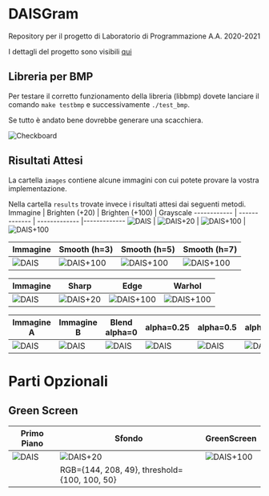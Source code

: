 # DAISGram
Repository per il progetto di Laboratorio di Programmazione A.A. 2020-2021

I dettagli del progetto sono visibili [qui](https://docs.google.com/document/d/1G9mSJaCNfDTd1uzwQlgYWjXfUNXsz7EzLuoDCranRHU/edit#)


## Libreria per BMP
Per testare il corretto funzionamento della libreria (libbmp) dovete lanciare il comando `make testbmp` e successivamente `./test_bmp`.

Se tutto è andato bene dovrebbe generare una scacchiera.

![Checkboard](https://github.com/xwasco/DAISGram_20_21/blob/main/checkboard.bmp)

## Risultati Attesi
La cartella `images` contiene alcune immagini con cui potete provare la vostra implementazione.

Nella cartella `results` trovate invece i risultati attesi dai seguenti metodi.
Immagine | Brighten (+20) | Brighten (+100) | Grayscale
------------ | ------------- | ------------- |-------------
![DAIS](https://github.com/xwasco/DAISGram_20_21/blob/main/images/dais.bmp) | ![DAIS+20](https://github.com/xwasco/DAISGram_20_21/blob/main/results/dais_brighten_20.bmp) | ![DAIS+100](https://github.com/xwasco/DAISGram_20_21/blob/main/results/dais_brighten_100.bmp) | ![DAIS+100](https://github.com/xwasco/DAISGram_20_21/blob/main/results/dais_gray.bmp) 

Immagine | Smooth (h=3) | Smooth (h=5) | Smooth (h=7)
------------ | ------------- | ------------- | ------------- 
![DAIS](https://github.com/xwasco/DAISGram_20_21/blob/main/images/dais.bmp) | ![DAIS+100](https://github.com/xwasco/DAISGram_20_21/blob/main/results/dais_smooth_3.bmp) | ![DAIS+100](https://github.com/xwasco/DAISGram_20_21/blob/main/results/dais_smooth_5.bmp) | ![DAIS+100](https://github.com/xwasco/DAISGram_20_21/blob/main/results/dais_smooth_7.bmp) 

Immagine | Sharp | Edge | Warhol
------------ | ------------- | ------------- | ------------- 
![DAIS](https://github.com/xwasco/DAISGram_20_21/blob/main/images/dais.bmp) | ![DAIS+20](https://github.com/xwasco/DAISGram_20_21/blob/main/results/dais_sharp.bmp) | ![DAIS+100](https://github.com/xwasco/DAISGram_20_21/blob/main/results/dais_edge.bmp) | ![DAIS+100](https://github.com/xwasco/DAISGram_20_21/blob/main/results/dais_warhol.bmp) | 

Immagine A | Immagine B | Blend alpha=0 | alpha=0.25 | alpha=0.5 | alpha=0.75 | alpha=1.00
------------ | ------------- | ------------- | ------------- | ------------- | ------------- | ------------- 
![DAIS](https://github.com/xwasco/DAISGram_20_21/blob/main/images/blend/blend_a.bmp) | ![DAIS](https://github.com/xwasco/DAISGram_20_21/blob/main/images/blend/blend_b.bmp) | ![DAIS](https://github.com/xwasco/DAISGram_20_21/blob/main/results/blend/blend_0.00.bmp) | ![DAIS](https://github.com/xwasco/DAISGram_20_21/blob/main/results/blend/blend_0.25.bmp) | ![DAIS](https://github.com/xwasco/DAISGram_20_21/blob/main/results/blend/blend_0.50.bmp) | ![DAIS](https://github.com/xwasco/DAISGram_20_21/blob/main/results/blend/blend_0.75.bmp) | ![DAIS](https://github.com/xwasco/DAISGram_20_21/blob/main/results/blend/blend_1.00.bmp) 

# Parti Opzionali
## Green Screen
Primo Piano | Sfondo | GreenScreen
------------ | ------------- | -------------
![DAIS](https://github.com/xwasco/DAISGram_20_21/blob/main/images/greenscreen/gs_2.bmp) | ![DAIS+20](https://github.com/xwasco/DAISGram_20_21/blob/main/images/greenscreen/gs_2_bkg.bmp) | ![DAIS+100](https://github.com/xwasco/DAISGram_20_21/blob/main/results/greenscreen/dais_matrix.bmp)
 | | RGB={144, 208, 49}, threshold={100, 100, 50}
